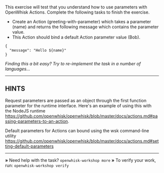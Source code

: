 This exercise will test that you understand how to use parameters with OpenWhisk
Actions. Complete the following tasks to finish the exercise.

- Create an Action (greeting-with-parameter) which takes a parameter (name) and returns the following message which contains the parameter value.
- This Action should bind a default Action parameter value (Bob).

```
{
  "message": "Hello ${name}"
}
```

*Finding this a bit easy? Try to re-implement the task in a number of
languages...*

----------------------------------------------------------------------
## HINTS

Request parameters are passed as an object through the first function parameter
for the runtime interface. Here's an example of using this with the NodeJS
runtime
https://github.com/openwhisk/openwhisk/blob/master/docs/actions.md#passing-parameters-to-an-action.

Default parameters for Actions can bound using the wsk command-line utility
https://github.com/openwhisk/openwhisk/blob/master/docs/actions.md#setting-default-parameters

----------------------------------------------------------------------

 __»__ Need help with the task?  `openwhisk-workshop more`
 __»__ To verify your work, run: `openwhisk-workshop verify`
